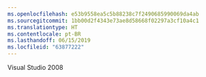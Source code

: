 ```yaml
---
ms.openlocfilehash: e53b9558ea5c5b88238c7f2490685990069da4ab
ms.sourcegitcommit: 1bb00d2f4343e73ae8d58668f02297a3cf10a4c1
ms.translationtype: HT
ms.contentlocale: pt-BR
ms.lasthandoff: 06/15/2019
ms.locfileid: "63877222"
---
```

Visual Studio 2008